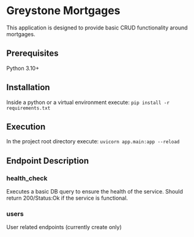 # Greystone Mortgages
This application is designed to provide basic CRUD functionality around mortgages.

## Prerequisites
Python 3.10+

## Installation
Inside a python or a virtual environment execute: `pip install -r requirements.txt`

## Execution
In the project root directory execute: `uvicorn app.main:app --reload`

## Endpoint Description

### health_check
Executes a basic DB query to ensure the health of the service. Should return 200/Status:Ok if the service is functional.

### users
User related endpoints (currently create only)